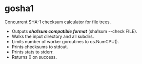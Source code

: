 # gosha1
Concurrent SHA-1 checksum calculator for file trees.

* Outputs **_sha1sum compatible format_** (sha1sum --check FILE).
* Walks the input directory and all subdirs.
* Limits number of worker goroutines to os.NumCPU().
* Prints checksums to stdout.
* Prints stats to stderr.
* Returns 0 on success.


